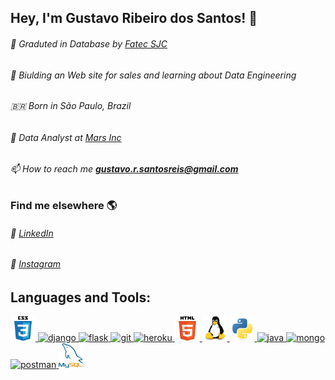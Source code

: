 ## Hey, I'm Gustavo Ribeiro dos Santos! 👋

###### 🍿 Graduted in Database by [Fatec SJC](https://fatecsjc-prd.azurewebsites.net/)
###### 👾 Biulding an Web site for sales and learning about Data Engineering
###### 🇧🇷 Born in São Paulo, Brazil
###### 🚀 Data Analyst at [Mars Inc](https://www.mars.com/)
###### 📫 How to reach me **gustavo.r.santosreis@gmail.com**

### Find me elsewhere 🌎
###### 💼 [LinkedIn](https://www.linkedin.com/in/gustavo-ribeiro-dos-santos-0bbb08123/)
###### 📸 [Instagram](https://www.instagram.com/https_gustavo/)

## Languages and Tools:
<p align="left"> <a href="https://www.w3schools.com/css/" target="_blank"> <img src="https://raw.githubusercontent.com/devicons/devicon/master/icons/css3/css3-original-wordmark.svg" alt="css3" width="40" height="40"/> </a> <a href="https://www.djangoproject.com/" target="_blank"> <img src="https://static.djangoproject.com/img/logos/django-logo-negative.png" alt="django" width="70" height="40"/> </a> <a href="https://flask.palletsprojects.com/" target="_blank"> <img src="https://www.vectorlogo.zone/logos/pocoo_flask/pocoo_flask-icon.svg" alt="flask" width="40" height="40"/> </a> <a href="https://git-scm.com/" target="_blank"> <img src="https://www.vectorlogo.zone/logos/git-scm/git-scm-icon.svg" alt="git" width="40" height="40"/> </a> <a href="https://heroku.com" target="_blank"> <img src="https://www.vectorlogo.zone/logos/heroku/heroku-icon.svg" alt="heroku" width="40" height="40"/> </a> <a href="https://www.w3.org/html/" target="_blank"> <img src="https://raw.githubusercontent.com/devicons/devicon/master/icons/html5/html5-original-wordmark.svg" alt="html5" width="40" height="40"/> </a> <a href="https://www.linux.org/" target="_blank"> <img src="https://raw.githubusercontent.com/devicons/devicon/master/icons/linux/linux-original.svg" alt="linux" width="40" height="40"/> </a> <a href="https://www.python.org" target="_blank"> <img src="https://raw.githubusercontent.com/devicons/devicon/master/icons/python/python-original.svg" alt="python" width="40" height="40"/> </a> <a href="https://www.java.com/pt-BR/" target="_blank"> <img src="https://cdn.icon-icons.com/icons2/2415/PNG/512/java_original_wordmark_logo_icon_146459.png" alt="java" width="40" height="40"/> </a> </a> <a href="https://www.mongodb.com/cloud/atlas" target="_blank"> <img src="https://img.icons8.com/color/452/mongodb.png" alt="mongo" width="40" height="40"/> </a> </a> <a href="https://www.postman.com/" target="_blank"> <img src="https://miro.medium.com/max/512/1*fVBL9mtLJmHIH6YpU7WvHQ.png" alt="postman" width="40" height="40"/> </a> </a> <a href="https://www.mysql.com/" target="_blank"> <img src="https://raw.githubusercontent.com/marcelodib/marcelodib/master/assets/mysql.png" alt="mydsql" width="40" height="40"/> </a> </p> 
